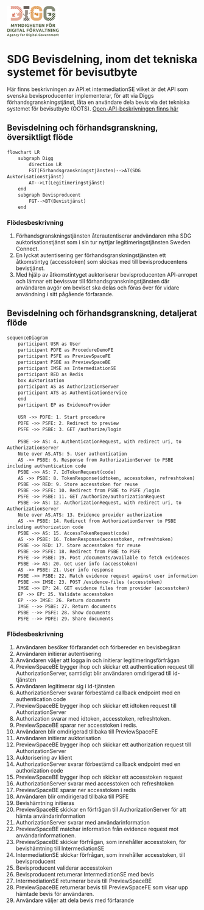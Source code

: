 ![Logo](/images/digg.png)

# SDG Bevisdelning, inom det tekniska systemet för bevisutbyte
Här finns beskrivningen av API:et intermediationSE vilket är det API som svenska bevisproducenter implementerar, för att via Diggs förhandsgranskningstjänst, låta en användare dela bevis via det tekniska systemet för bevisutbyte (OOTS).
[Open-API-beskrivningen finns här](https://diggsweden.github.io/sdg-intermediation.se/)

## Bevisdelning och förhandsgranskning, översiktligt flöde
```mermaid
flowchart LR
    subgraph Digg
        direction LR
        FGT(Förhandsgranskningstjänsten)-->AT(SDG Auktorisationstjänst)
        AT-->LT(Legitimeringstjänst)
    end
    subgraph Bevisproducent 
        FGT-->BT(Bevistjänst)
    end
```

### Flödesbeskrivning
1. Förhandsgranskningstjänsten återautentiserar andvändaren mha SDG auktorisationstjänst som i sin tur nyttjar legitimeringstjänsten Sweden Connect.
2. En lyckat autentisering ger förhandsgranskningstjänsten ett åtkomstintyg (accesstoken) som skickas med till bevisproducentens bevistjänst. 
3. Med hjälp av åtkomstintyget auktoriserar bevisproducenten API-anropet och lämnar ett bevissvar till förhandsgranskningstjänsten där användaren avgör om beviset ska delas och föras över för vidare användning i sitt pågående förfarande. 

## Bevisdelning och förhandsgranskning, detaljerat flöde
```mermaid
sequenceDiagram
    participant USR as User
    participant PDFE as ProcedureDemoFE
    participant PSFE as PreviewSpaceFE
    participant PSBE as PreviewSpaceBE
    participant IMSE as IntermediationSE
    participant RED as Redis
    box Auktorisation
    participant AS as AuthorizationServer
    participant ATS as AuthenticationService
    end
    participant EP as EvidenceProvider

    USR ->> PDFE: 1. Start procedure
    PDFE ->> PSFE: 2. Redirect to preview
    PSFE ->> PSBE: 3. GET /authorize/login

    PSBE ->> AS: 4. AuthenticationRequest, with redirect uri, to AuthorizationServer
    Note over AS,ATS: 5. User authentication
    AS ->> PSBE: 6. Response from AuthorizationServer to PSBE including authentication code
    PSBE ->> AS: 7. IdTokenRequest(code)
    AS ->> PSBE: 8. TokenResponse(idtoken, accesstoken, refreshtoken)
    PSBE ->> RED: 9. Store accesstoken for reuse
    PSBE ->> PSFE: 10. Redirect from PSBE to PSFE /login
    PSFE ->> PSBE: 11. GET /authorize/authorizationRequest
    PSBE ->> AS: 12. AuthorizationRequest, with redirect uri, to AuthorizationServer
    Note over AS,ATS: 13. Evidence provider authorization
    AS ->> PSBE: 14. Redirect from AuthorizationServer to PSBE including authorization code
    PSBE ->> AS: 15. AccessTokenRequest(code)
    AS ->> PSBE: 16. TokenResponse(accesstoken, refreshtoken)
    PSBE ->> RED: 17. Store accesstoken for reuse
    PSBE ->> PSFE: 18. Redirect from PSBE to PSFE
    PSFE ->> PSBE: 19. Post /documents/available to fetch evidences
    PSBE ->> AS: 20. Get user info (accesstoken)
    AS ->> PSBE: 21. User info response
    PSBE ->> PSBE: 22. Match evidence request against user information
    PSBE ->> IMSE: 23. POST /evidence-files (accesstoken)
    IMSE ->> EP: 24. GET evidence files from provider (accesstoken)
    EP ->> EP: 25. Validate accesstoken
    EP -->> IMSE: 26. Return documents
    IMSE -->> PSBE: 27. Return documents
    PSBE -->> PSFE: 28. Show documents
    PSFE -->> PDFE: 29. Share documents
```

### Flödesbeskrivning
1. Användaren besöker förfarandet och förbereder en bevisbegäran
2. Användaren initierar autentisering
3. Användaren väljer att logga in och initierar legitimeringsförfrågan
4. PreviewSpaceBE bygger ihop och skickar ett authentication request till AuthorizationServer, samtidigt blir användaren omdirigerad till id-tjänsten
5. Användaren legitimerar sig i id-tjänsten
6. AuthorizationServer svarar förbestämd callback endpoint med en authentication code
7. PreviewSpaceBE bygger ihop och skickar ett idtoken request till AuthorizationServer
8. Authorization svarar med idtoken, accesstoken, refreshtoken.
9. PreviewSpaceBE sparar ner accesstoken i redis.
10. Användaren blir omdirigerad tillbaka till PreviewSpaceFE
11. Användaren initierar auktorisation
12. PreviewSpaceBE bygger ihop och skickar ett authorization request till AuthorizationServer
13. Auktorisering av klient
14. AuthorizationServer svarar förbestämd callback endpoint med en authorization code
15. PreviewSpaceBE bygger ihop och skickar ett accesstoken request
16. AuthorizationServer svarar med accesstoken och refreshtoken
17. PreviewSpaceBE sparar ner accesstoken i redis
18. Användaren blir omdirigerad tillbaka till PSFE
19. Bevishämtning initieras
20. PreviewSpaceBE skickar en förfrågan till AuthorizationServer för att hämta användarinformation
21. AuthorizationServer svarar med användarinformation
22. PreviewSpaceBE matchar information från evidence request mot användarinformationen.
23. PreviewSpaceBE skickar förfrågan, som innehåller accesstoken, för bevishämtning till IntermediationSE
24. IntermediationSE skickar förfrågan, som innehåller accesstoken, till bevisproducent
25. Bevisproducent validerar accesstoken
26. Bevisproducent returnerar IntermediationSE med bevis
27. IntermediationSE returnerar bevis till PreviewSpaceBE
28. PreviewSpaceBE returnerar bevis till PreviewSpaceFE som visar upp hämtade bevis för användaren.
29. Användare väljer att dela bevis med förfarande

